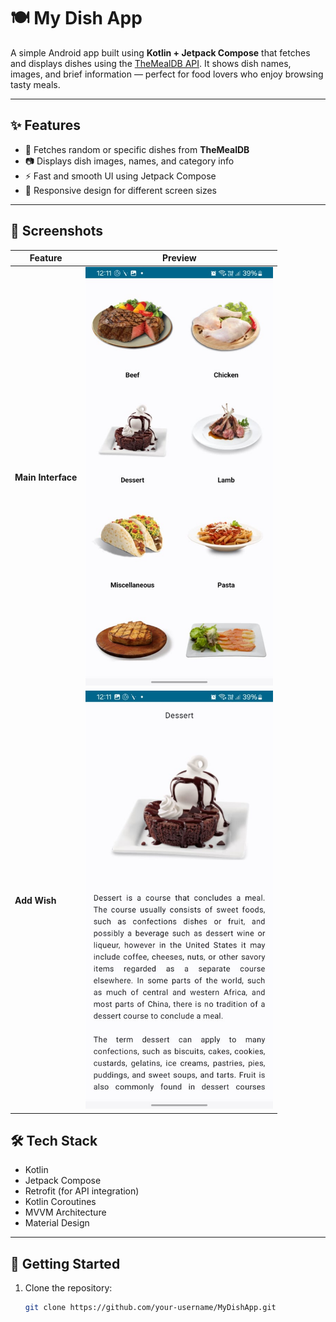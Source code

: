 # 🍽️ My Dish App

A simple Android app built using **Kotlin + Jetpack Compose** that fetches and displays dishes using the [TheMealDB API](https://www.themealdb.com/api.php). It shows dish names, images, and brief information — perfect for food lovers who enjoy browsing tasty meals.

---

## ✨ Features

- 🔄 Fetches random or specific dishes from **TheMealDB**
- 📷 Displays dish images, names, and category info
- ⚡ Fast and smooth UI using Jetpack Compose
- 📱 Responsive design for different screen sizes

---

## 📱 Screenshots

| Feature            | Preview                                                      |
|--------------------|--------------------------------------------------------------|
| **Main Interface** | <img src="docs/screenshots/main-screen.jpeg" width="300"/>   |
| **Add Wish**       | <img src="docs/screenshots/detail-screen.jpeg" width="300"/> |


## 🛠️ Tech Stack

- Kotlin
- Jetpack Compose
- Retrofit (for API integration)
- Kotlin Coroutines
- MVVM Architecture
- Material Design

---

## 🚀 Getting Started

1. Clone the repository:
   ```bash
   git clone https://github.com/your-username/MyDishApp.git
